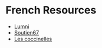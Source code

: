 # French Resources

* [Lumni](https://www.lumni.fr/)
* [Soutien67](http://soutien67.free.fr/francais/francais_exercices.htm)
* [Les coccinelles](http://www.les-coccinelles.fr/)